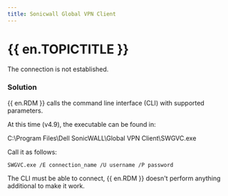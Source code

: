 ```yaml
---
title: Sonicwall Global VPN Client
---
```

# {{ en.TOPICTITLE }}
The connection is not established.
### Solution
{{ en.RDM }} calls the command line interface (CLI) with supported parameters.  

At this time (v4.9), the executable can be found in:  

C:\Program Files\Dell SonicWALL\Global VPN Client\SWGVC.exe  

Call it as follows:  

`SWGVC.exe /E connection_name /U username /P password`  

The CLI must be able to connect, {{ en.RDM }} doesn&apos;t perform anything additional to make it work.
